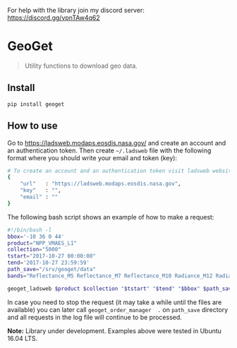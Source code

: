 For help with the library join my discord server: https://discord.gg/vpnTAw4q62

# GeoGet
> Utility functions to download geo data.


## Install

`pip install geoget`

## How to use

Go to https://ladsweb.modaps.eosdis.nasa.gov/ and create an account and an authentication token. Then create `~/.ladsweb` file with the following format where you should write your email and token (key):
```bash
# To create an account and an authentication token visit ladsweb website.
{
    "url"   : "https://ladsweb.modaps.eosdis.nasa.gov",
    "key"   : "",
    "email" : ""
}
```
    
The following bash script shows an example of how to make a request:

```bash
#!/bin/bash -l 
bbox='-10 36 0 44'
product="NPP_VMAES_L1"
collection="5000"
tstart="2017-10-27 00:00:00"
tend='2017-10-27 23:59:59'
path_save="/srv/geoget/data"
bands="Reflectance_M5 Reflectance_M7 Reflectance_M10 Radiance_M12 Radiance_M15 SolarZenithAngle SatelliteZenithAngle"

geoget_ladsweb $product $collection "$tstart" "$tend" "$bbox" $path_save "$bands" --repName "GEO" --repPixSize "0.01" --daynight "D"
```

In case you need to stop the request (it may take a while until the files are available) you can later call `geoget_order_manager  .` on `path_save` directory and all requests in the log file will continue to be processed.

**Note:** Library under development. Examples above were tested in Ubuntu 16.04 LTS.
